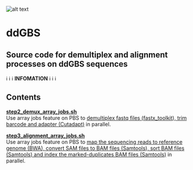 ![alt text](https://secureservercdn.net/198.71.233.106/h9j.d46.myftpupload.com/wp-content/uploads/2019/09/palmerlab-logo.png)
# ddGBS
## Source code for demultiplex and alignment processes on ddGBS sequences
:information_source: :information_source: :information_source:  **INFOMATION** :information_source: :information_source: :information_source:  

## Contents
**[step2_demux_array_jobs.sh](step2_demux_array_jobs.sh)**  
Use array jobs feature on PBS to <ins>demultiplex fastq files ([fastx_toolkit](http://hannonlab.cshl.edu/fastx_toolkit/)), trim barcode and adapter ([Cutadapt](https://cutadapt.readthedocs.io/en/stable/))</ins> in parallel.  

**[step3_alignment_array_jobs.sh](step3_alignment_array_jobs.sh)**  
Use array jobs feature on PBS to <ins>map the sequencing reads to reference genome ([BWA](http://bio-bwa.sourceforge.net/index.shtml)), convert SAM files to BAM files ([Samtools](http://www.htslib.org/)), sort BAM files ([Samtools](http://www.htslib.org/)) and index the marked-duplicates BAM files ([Samtools](http://www.htslib.org/))</ins> in parallel.  
